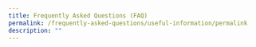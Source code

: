```yaml
---
title: Frequently Asked Questions (FAQ)
permalink: /frequently-asked-questions/useful-information/permalink
description: ""
---
```

